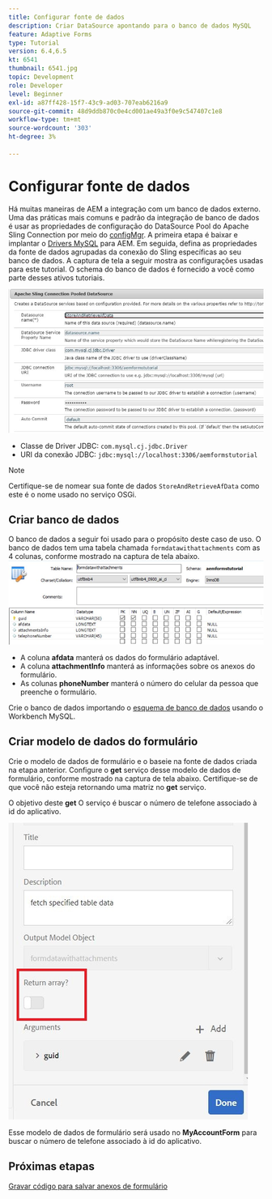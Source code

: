 ```yaml
---
title: Configurar fonte de dados
description: Criar DataSource apontando para o banco de dados MySQL
feature: Adaptive Forms
type: Tutorial
version: 6.4,6.5
kt: 6541
thumbnail: 6541.jpg
topic: Development
role: Developer
level: Beginner
exl-id: a87ff428-15f7-43c9-ad03-707eab6216a9
source-git-commit: 48d9ddb870c0e4cd001ae49a3f0e9c547407c1e8
workflow-type: tm+mt
source-wordcount: '303'
ht-degree: 3%

---
```


# Configurar fonte de dados

Há muitas maneiras de AEM a integração com um banco de dados externo. Uma das práticas mais comuns e padrão da integração de banco de dados é usar as propriedades de configuração do DataSource Pool do Apache Sling Connection por meio do [configMgr](http://localhost:4502/system/console/configMgr).
A primeira etapa é baixar e implantar o [Drivers MySQL](https://mvnrepository.com/artifact/mysql/mysql-connector-java) para AEM.
Em seguida, defina as propriedades da fonte de dados agrupadas da conexão do Sling específicas ao seu banco de dados. A captura de tela a seguir mostra as configurações usadas para este tutorial. O schema do banco de dados é fornecido a você como parte desses ativos tutoriais.

![fonte de dados](assets/data-source.JPG)


* Classe de Driver JDBC: `com.mysql.cj.jdbc.Driver`
* URI da conexão JDBC: `jdbc:mysql://localhost:3306/aemformstutorial`

>[!NOTE]
>Certifique-se de nomear sua fonte de dados `StoreAndRetrieveAfData` como este é o nome usado no serviço OSGi.


## Criar banco de dados


O banco de dados a seguir foi usado para o propósito deste caso de uso. O banco de dados tem uma tabela chamada `formdatawithattachments` com as 4 colunas, conforme mostrado na captura de tela abaixo.
![base de dados](assets/table-schema.JPG)

* A coluna **afdata** manterá os dados do formulário adaptável.
* A coluna **attachmentInfo** manterá as informações sobre os anexos do formulário.
* As colunas **phoneNumber** manterá o número do celular da pessoa que preenche o formulário.

Crie o banco de dados importando o [esquema de banco de dados](assets/data-base-schema.sql)
usando o Workbench MySQL.

## Criar modelo de dados do formulário

Crie o modelo de dados de formulário e o baseie na fonte de dados criada na etapa anterior.
Configure o **get** serviço desse modelo de dados de formulário, conforme mostrado na captura de tela abaixo.
Certifique-se de que você não esteja retornando uma matriz no **get** serviço.

O objetivo deste **get** O serviço é buscar o número de telefone associado à id do aplicativo.

![get-service](assets/get-service.JPG)

Esse modelo de dados de formulário será usado no **MyAccountForm** para buscar o número de telefone associado à id do aplicativo.

## Próximas etapas

[Gravar código para salvar anexos de formulário](./store-form-attachments.md)
